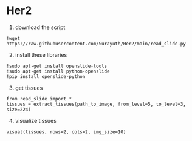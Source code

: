 # Her2
1. download the script
```
!wget https://raw.githubusercontent.com/Surayuth/Her2/main/read_slide.py
```
2. install these libraries 
```
!sudo apt-get install openslide-tools
!sudo apt-get install python-openslide
!pip install openslide-python
```
3. get tissues 
```
from read_slide import *
tissues = extract_tissues(path_to_image, from_level=5, to_level=3, size=224)
```
4. visualize tissues
```
visual(tissues, rows=2, cols=2, img_size=10)
```

